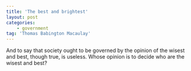 ```yaml
---
title: 'The best and brightest'
layout: post
categories:
    - government
tag: 'Thomas Babington Macaulay'
---
```


And to say that society ought to be governed by the opinion of the wisest and best, though true, is useless. Whose opinion is to decide who are the wisest and best?